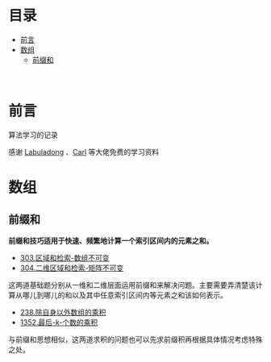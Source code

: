# 目录

- [前言](#前言)
- [数组](#数组)
  - [前缀和](#前缀和)
<br>

# 前言

算法学习的记录

感谢 [Labuladong](https://github.com/labuladong/fucking-algorithm) 、[Carl](https://github.com/youngyangyang04/leetcode-master) 等大佬免费的学习资料
<br>

# 数组

## 前缀和

**前缀和技巧适用于快速、频繁地计算一个索引区间内的元素之和。**
<br>

- [303.区域和检索-数组不可变](Array/303.区域和检索-数组不可变.java)
- [304.二维区域和检索-矩阵不可变](Array/304.二维区域和检索-矩阵不可变.java)

这两道基础题分别从一维和二维层面运用前缀和来解决问题。主要需要弄清楚该计算从哪儿到哪儿的和以及其中任意索引区间内等元素之和该如何表示。
<br>

- [238.除自身以外数组的乘积](Array/238.除自身以外数组的乘积.java)
- [1352.最后-k-个数的乘积](Array/1352.最后-k-个数的乘积.java)

与前缀和思想相似，这两道求积的问题也可以先求前缀积再根据具体情况考虑特殊之处。